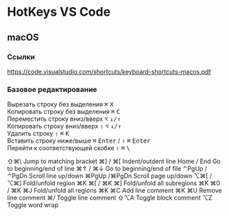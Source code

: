 # HotKeys VS Code
## macOS
### Ссылки
https://code.visualstudio.com/shortcuts/keyboard-shortcuts-macos.pdf
### Базовое редактирование
Вырезать строку без выделения <kbd>⌘</kbd> <kbd>X</kbd>  
Копировать строку без выделения <kbd>⌘</kbd> <kbd>C</kbd>  
Переместить строку вниз/вверх <kbd>⌥</kbd> <kbd>↓/↑</kbd>  
Копировать строку вниз/вверх <kbd>⇧</kbd> <kbd>⌥</kbd> <kbd>↓/↑</kbd>  
Удалить строку <kbd>⇧</kbd> <kbd>⌘</kbd> <kbd>K</kbd>  
Вставить строку ниже/выше <kbd>⌘</kbd> <kbd>Enter</kbd> / <kbd>⇧</kbd> <kbd>⌘</kbd> <kbd>Enter</kbd>  
Перейти к соответствующей скобке <kbd>⇧</kbd> <kbd>⌘</kbd> <kbd>\\</kbd>



⇧⌘\ Jump to matching bracket
⌘] / ⌘[ Indent/outdent line
Home / End Go to beginning/end of line
⌘↑ / ⌘↓ Go to beginning/end of file
⌃PgUp / ⌃PgDn Scroll line up/down
⌘PgUp /⌘PgDn Scroll page up/down
⌥⌘[ / ⌥⌘] Fold/unfold region
⌘K ⌘[ / ⌘K ⌘] Fold/unfold all subregions
⌘K ⌘0 / ⌘K ⌘J Fold/unfold all regions
⌘K ⌘C Add line comment
⌘K ⌘U Remove line comment
⌘/ Toggle line comment
⇧⌥A Toggle block comment
⌥Z Toggle word wrap

